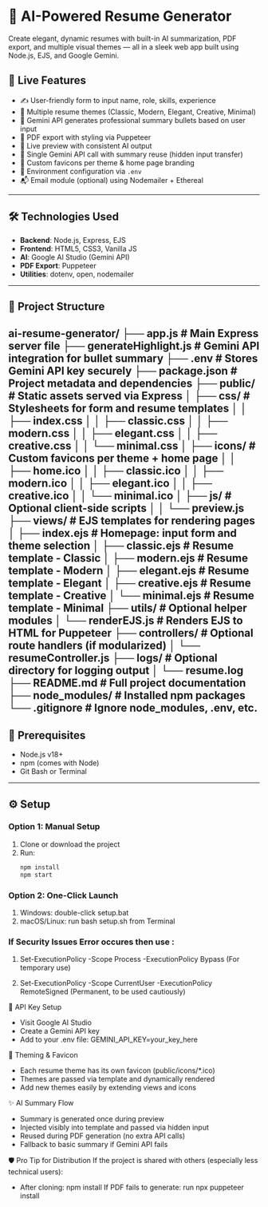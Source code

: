 # 🧠 AI-Powered Resume Generator

Create elegant, dynamic resumes with built-in AI summarization, PDF export, and multiple visual themes — all in a sleek web app built using Node.js, EJS, and Google Gemini.

## 🚀 Live Features

- ✍️ User-friendly form to input name, role, skills, experience
- 🎨 Multiple resume themes (Classic, Modern, Elegant, Creative, Minimal)
- 🤖 Gemini API generates professional summary bullets based on user input
- 📄 PDF export with styling via Puppeteer
- 💼 Live preview with consistent AI output
- 🧠 Single Gemini API call with summary reuse (hidden input transfer)
- 📎 Custom favicons per theme & home page branding
- 🔐 Environment configuration via `.env`
- 📬 Email module (optional) using Nodemailer + Ethereal

---

## 🛠️ Technologies Used

- **Backend**: Node.js, Express, EJS
- **Frontend**: HTML5, CSS3, Vanilla JS
- **AI**: Google AI Studio (Gemini API)
- **PDF Export**: Puppeteer
- **Utilities**: dotenv, open, nodemailer

---

## 📁 Project Structure

ai-resume-generator/
├── app.js                         # Main Express server file
├── generateHighlight.js          # Gemini API integration for bullet summary
├── .env                          # Stores Gemini API key securely
├── package.json                  # Project metadata and dependencies
├── public/                       # Static assets served via Express
│   ├── css/                      # Stylesheets for form and resume templates
│   │   ├── index.css
│   │   ├── classic.css
│   │   ├── modern.css
│   │   ├── elegant.css
│   │   ├── creative.css
│   │   └── minimal.css
│   ├── icons/                    # Custom favicons per theme + home page
│   │   ├── home.ico
│   │   ├── classic.ico
│   │   ├── modern.ico
│   │   ├── elegant.ico
│   │   ├── creative.ico
│   │   └── minimal.ico
│   ├── js/                       # Optional client-side scripts
│   │   └── preview.js
├── views/                        # EJS templates for rendering pages
│   ├── index.ejs                 # Homepage: input form and theme selection
│   ├── classic.ejs               # Resume template - Classic
│   ├── modern.ejs                # Resume template - Modern
│   ├── elegant.ejs               # Resume template - Elegant
│   ├── creative.ejs              # Resume template - Creative
│   └── minimal.ejs               # Resume template - Minimal
├── utils/                        # Optional helper modules
│   └── renderEJS.js              # Renders EJS to HTML for Puppeteer
├── controllers/                  # Optional route handlers (if modularized)
│   └── resumeController.js
├── logs/                         # Optional directory for logging output
│   └── resume.log
├── README.md                     # Full project documentation
├── node_modules/                 # Installed npm packages
└── .gitignore                    # Ignore node_modules, .env, etc.
---

## 🧰 Prerequisites

- Node.js v18+
- npm (comes with Node)
- Git Bash or Terminal

---

## ⚙️ Setup


### Option 1: Manual Setup

1. Clone or download the project
2. Run:
   ```bash
   npm install
   npm start
### Option 2: One-Click Launch

1.  Windows: double-click setup.bat
2.  macOS/Linux: run bash setup.sh from Terminal

### If Security Issues Error occures then use :

1. Set-ExecutionPolicy -Scope Process -ExecutionPolicy Bypass (For temporary use)
 
2. Set-ExecutionPolicy -Scope CurrentUser -ExecutionPolicy RemoteSigned (Permanent, to be used cautiously)

🔐 API Key Setup

- Visit Google AI Studio
- Create a Gemini API key
- Add to your .env file:
GEMINI_API_KEY=your_key_here


🎨 Theming & Favicon

- Each resume theme has its own favicon (public/icons/*.ico)
- Themes are passed via template and dynamically rendered
- Add new themes easily by extending views and icons

✨ AI Summary Flow

- Summary is generated once during preview
- Injected visibly into template and passed via hidden input
- Reused during PDF generation (no extra API calls)
- Fallback to basic summary if Gemini API fails

🛡️ Pro Tip for Distribution
If the project is shared with others (especially less technical users):
- After cloning: npm install
If PDF fails to generate: run npx puppeteer install
